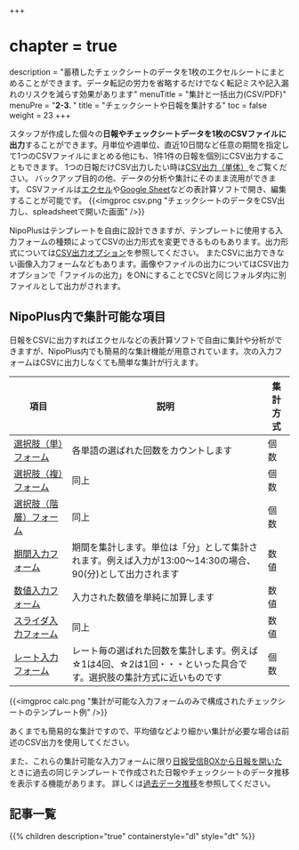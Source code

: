 +++
# chapter = true
description = "蓄積したチェックシートのデータを1枚のエクセルシートにまとめることができます。データ転記の労力を省略するだけでなく転記ミスや記入漏れのリスクを減らす効果があります"
menuTitle = "集計と一括出力(CSV/PDF)"
menuPre = "<b>2-3. </b>"
title = "チェックシートや日報を集計する"
toc = false
weight = 23
+++


スタッフが作成した個々の**日報やチェックシートデータを1枚のCSVファイルに出力**することができます。月単位や週単位、直近10日間など任意の期間を指定して1つのCSVファイルにまとめる他にも、1件1件の日報を個別にCSV出力することもできます。
1つの日報だけCSV出力したい時は[CSV出力（単体）](/report/read/csv/)をご覧ください。
バックアップ目的の他、データの分析や集計にそのまま流用ができます。
CSVファイルは[エクセル](https://www.microsoft.com/ja-jp/microsoft-365/excel)や[Google Sheet](https://www.google.com/intl/ja_jp/sheets/about/)などの表計算ソフトで開き、編集することが可能です。
{{<imgproc csv.png "チェックシートのデータをCSV出力し、spleadsheetで開いた画面" />}}

NipoPlusはテンプレートを自由に設計できますが、テンプレートに使用する入力フォームの種類によってCSVの出力形式を変更できるものもあります。出力形式については[CSV出力オプション](/report/totalling/csvoption/)を参照してください。
またCSVに出力できない画像入力フォームなどもあります。画像やファイルの出力についてはCSV出力オプションで「ファイルの出力」をONにすることでCSVと同じフォルダ内に別ファイルとして出力がされます。

## NipoPlus内で集計可能な項目

日報をCSVに出力すればエクセルなどの表計算ソフトで自由に集計や分析ができますが、NipoPlus内でも簡易的な集計機能が用意されています。次の入力フォームはCSVに出力しなくても簡単な集計が行えます。

|項目|説明|集計方式|
|---|---|---|
|[選択肢（単）フォーム](/org/groupsetting/template/select/)|各単語の選ばれた回数をカウントします|個数|
|[選択肢（複）フォーム](/org/groupsetting/template/select2/)|同上|個数|
|[選択肢（階層）フォーム](/org/groupsetting/template/selectcalc/)|同上|個数|
|[期間入力フォーム](/org/groupsetting/template/datetimes/)|期間を集計します。単位は「分」として集計されます。例えば入力が13:00〜14:30の場合、90(分)として出力されます|数値|
|[数値入力フォーム](/org/groupsetting/template/math/)|入力された数値を単純に加算します|数値|
|[スライダ入力フォーム](/org/groupsetting/template/step/)|同上|数値|
|[レート入力フォーム](/org/groupsetting/template/rate/)|レート毎の選ばれた回数を集計します。例えば☆1は4回、☆2は1回・・・といった具合です。選択肢の集計方式に近いものです|個数|

{{<imgproc calc.png "集計が可能な入力フォームのみで構成されたチェックシートのテンプレート例" />}}

あくまでも簡易的な集計ですので、平均値などより細かい集計が必要な場合は前述のCSV出力を使用してください。

また、これらの集計可能な入力フォームに限り[日報受信BOXから日報を開いた](/report/read/)ときに過去の同じテンプレートで作成された日報やチェックシートのデータ推移を表示する機能があります。
詳しくは[過去データ推移](/report/read/analytics/)を参照してください。


<!--


日報やチェックシートは1枚1枚独立して作成されますが、ある程度枚数が蓄積したら集計や分析のデータとして有効に活用できるようになります。
1枚では見えてこなかった隠れた課題もまとめて俯瞰することで見えてくるものがあります。  

さて問題は分析するデータをどのようにまとめあげるのか？ということです。チェックシートはバラバラに独立していますが、例えばこれらのチェックシート数百枚を1枚のエクセルシートにまとめたいとき手動でエクセルシートに書き写すのはあまりにも非効率的です。

{{<alice pos="right" icon="here">}}
時間が掛かるし転記ミス、漏れ、二重記入などのリスクがあります
{{</alice>}}

NipoPlusを使って作成されたチェックシートや日報は最初から電子化されているため本当に簡単な手順で数百枚のチェックシートデータを1枚のCSVファイルにまとめることができます。

表計算を使うまでもなく手軽に集計したい場合はNipoPlusに備わっている集計機能を使ってみてください。エクセルほどの自由度は有りませんが、代わりにワンクリックで簡単にチェックシート内のデータを集計、グラフ化できます。

{{<alice pos="right" icon="ok">}}
CSVはデータのバックアップや機関システムへの入力にも使えるよ
{{</alice>}}
-->
## 記事一覧

{{% children description="true" containerstyle="dl" style="dt" %}}
